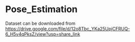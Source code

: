 # Pose_Estimation
Dataset can be downloaded from https://drive.google.com/file/d/12o8Tbc_YKa25UpjCFRUQ-6_H5v4qPksZ/view?usp=share_link
